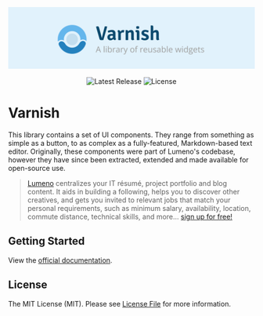 <!-- Banner -->
<p align="center">
    <a href="https://varnish.caneara.com">
        <img src="docs/public/banner.png" />
    </a>
</p>

<!-- Badges -->
<p align="center">
    <img src="https://img.shields.io/npm/v/@caneara/varnish.svg" alt="Latest Release" />
    <img src="https://img.shields.io/npm/l/@caneara/varnish.svg" alt="License" />
</p>

# Varnish

This library contains a set of UI components. They range from something as simple as a button, to as complex as a fully-featured, Markdown-based text editor. Originally, these components were part of Lumeno's codebase, however they have since been extracted, extended and made available for open-source use.

> [Lumeno](https://lumeno.dev) centralizes your IT résumé, project portfolio and blog content. It aids in building a following, helps you to discover other creatives, and gets you invited to relevant jobs that match your personal requirements, such as minimum salary, availability, location, commute distance, technical skills, and more... [sign up for free!](https://lumeno.dev)

## Getting Started

View the [official documentation](https://varnish.caneara.com).

## License

The MIT License (MIT). Please see [License File](LICENSE.md) for more information.
